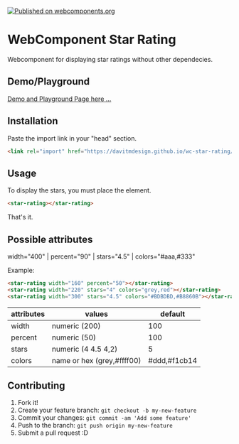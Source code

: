 [![Published on webcomponents.org](https://img.shields.io/badge/webcomponents.org-published-blue.svg)](https://www.webcomponents.org/element/owner/my-element)


# WebComponent Star Rating

Webcomponent for displaying star ratings <star-rating> without other dependecies.

## Demo/Playground

[Demo and Playground Page here ...](https://davitmdesign.github.io/wc-star-rating/index.html)

## Installation

Paste the import link in your "head" section.

```html
<link rel="import" href="https://davitmdesign.github.io/wc-star-rating/star-rating.html">
```

## Usage

To display the stars, you must place the element.

```html
<star-rating></star-rating>
```

That's it.

## Possible attributes

width="400" | percent="90" | stars="4.5" | colors="#aaa,#333"

Example:

<!---
```
<custom-element-demo>
  <template>
    <link rel="import" href="https://davitmdesign.github.io/wc-star-rating/star-rating.html">
    <next-code-block></next-code-block>
  </template>
</custom-element-demo>
```
-->
```html
<star-rating width="160" percent="50"></star-rating>
<star-rating width="220" stars="4" colors="grey,red"></star-rating>
<star-rating width="300" stars="4.5" colors="#BDBDBD,#B8860B"></star-rating>
```


| attributes        |     values                        |   default      |
| ----------------- |-----------------------------------|----------------|
| width             | numeric (200)                     | 100            |
| percent           | numeric (50)                      | 100            |
| stars             | numeric (4 4.5 4,2)               | 5              |
| colors            | name or hex (grey,#ffff00)        | #ddd,#f1cb14   |


## Contributing

1. Fork it!
2. Create your feature branch: `git checkout -b my-new-feature`
3. Commit your changes: `git commit -am 'Add some feature'`
4. Push to the branch: `git push origin my-new-feature`
5. Submit a pull request :D
